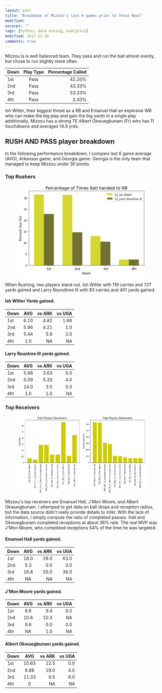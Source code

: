 ```yaml
---
layout: post
title: "Breakdown of Mizzou's last 6 games prior to Texas Bowl"
modified:
excerpt: ""
tags: [Python, data mining, analytics]
modified: 2017-12-16
comments: true
---
```


Mizzou is is well balanced team. They pass and run the ball almost evenly, but chose to run slightly more often.



| Down        | Play Type     | Percentage Called |
| ------------- |:-------------:| -----:|
| 1st     | Pass | 42.20% | 
| 2nd     | Pass |   43.33% |
| 3rd     | Pass | 53.33% | 
| 4th     | Pass |   2.43% |



Ish Witter, their biggest threat as a RB and Emanuel Hall an explosive WR who can make the big play and gain the big yards in a single play additionally, Mizzou has a strong TE Albert Okwuegbunam (Fr) who has 11 touchdowns and averages 14.9 yrds. 


## RUSH AND PASS player breakdown 
In the following performance breakdown, I compare last 6 game average (AVG), Arkansas game, and Georgia game. Georgia is the only team that managed to keep Mizzou under 30 points.

### Top Rushers

<figure>
     <img src="/images/Mizzou_Breakdown/RB_down.png">
    <figcaption></figcaption>
</figure>

When Rushing, two players stand out. Ish Witter with 119 carries and 727 yards gained and Larry Roundtree III with 83 carries and 401 yards gained.


#### Ish Witter Yards gained.

| Down        |AVG    | vs ARK | vs UGA |
| ------------- |:-------------:| -----:| -----:|
| 1st     | 6.10 | 4.82 |  1.66 |
| 2nd     | 5.96 |   4.21 | 1.0 |
| 3rd     | 5.44 | 5.8 |  2.0 |
| 4th     | 1.0 |   NA | NA |


#### Larry Rountree III yards gained.

| Down        |AVG    | vs ARK | vs UGA |
| ------------- |:-------------:| -----:| -----:|
| 1st     | 5.98 | 3.63 |  5.0 |
| 2nd     | 5.09 |   5.33 | 4.0 |
| 3rd     | 14.0 | 3.0 |  5.0 |
| 4th     | 1.0 |   1.0 | NA |





### Top Receivers

<figure>
     <img src="/images/Mizzou_Breakdown/receivers_comp.png">
    <figcaption></figcaption>
</figure>

Mizzou's top receivers are Emanuel Hall, J'Mon Moore, and Albert Okwuegbunam. I attemped to get data on ball drops and reception radius, but the data source didn't really provide details to infer. With the lack of information, I simply compute the ratio of completed passes. Hall and Okwuegbunam completed receptions at about 36% rate. The real MVP was J'Mon Moore, who completed receptions 54% of the time he was targeted. 





#### Emanuel Hall yards gained.

| Down        |AVG    | vs ARK | vs UGA |
| ------------- |:-------------:| -----:| -----:|
| 1st     | 18.0 | 28.0 |  63.0 |
| 2nd     | 5.3 |   0.0 | 3.0 |
| 3rd     | 16.8 | 55.0 |  36.0 |
| 4th     | NA |   NA | NA |

#### J'Mon Moore yards gained.

| Down        |AVG    | vs ARK | vs UGA |
| ------------- |:-------------:| -----:| -----:|
| 1st     | 8.6 | 9.4 |  8.0 |
| 2nd     | 10.6 |   10.3 | NA |
| 3rd     | 9.8 | 0.0 |  0.0 |
| 4th     | NA |   1.0 | NA |

#### Albert Okwuegbunam yards gained.

| Down        |AVG    | vs ARK | vs UGA |
| ------------- |:-------------:| -----:| -----:|
| 1st     | 10.63 | 12.5 |  0.0 |
| 2nd     | 8.88 |   19.0 | 4.0 |
| 3rd     | 11.33 | 9.5 |  6.0 |
| 4th     | 0 |   NA | NA |



